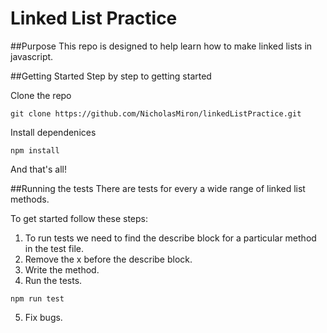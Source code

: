 # Linked List Practice

##Purpose
This repo is designed to help learn how to make linked lists in javascript.

##Getting Started
Step by step to getting started

Clone the repo
```
git clone https://github.com/NicholasMiron/linkedListPractice.git
```
Install dependenices
```
npm install
```
And that's all!

##Running the tests
There are tests for every a wide range of linked list methods.

To get started follow these steps:
1. To run tests we need to find the describe block for a particular method in the test file.
2. Remove the x before the describe block.
3. Write the method.
4. Run the tests.
```
npm run test
```
5. Fix bugs.


